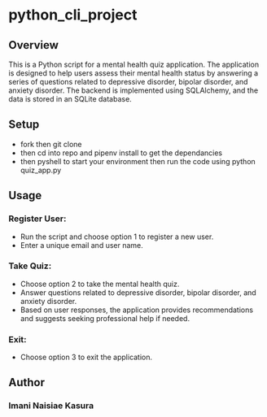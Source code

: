 # python_cli_project
## Overview
This is a Python script for a mental health quiz application. The application is designed to help users assess their mental health status by answering a series of questions related to depressive disorder, bipolar disorder, and anxiety disorder. The backend is implemented using SQLAlchemy, and the data is stored in an SQLite database.
## Setup
- fork then git clone
- then cd into repo and pipenv install to get the dependancies
- then pyshell to start your environment then run the code using python quiz_app.py
## Usage
### Register User:
- Run the script and choose option 1 to register a new user.
- Enter a unique email and user name.
### Take Quiz:
- Choose option 2 to take the mental health quiz.
- Answer questions related to depressive disorder, bipolar disorder, and anxiety disorder.
- Based on user responses, the application provides recommendations and suggests seeking professional help if needed.
### Exit:
- Choose option 3 to exit the application.
## Author
### Imani Naisiae Kasura

